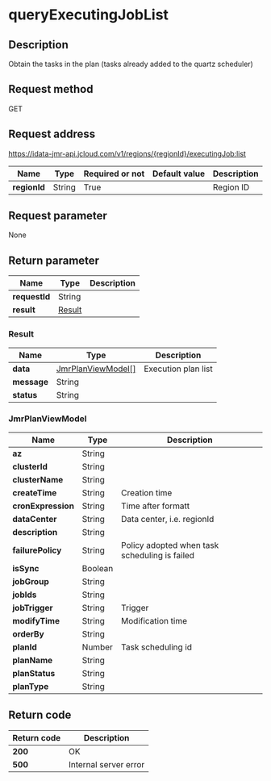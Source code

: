 # queryExecutingJobList


## Description
Obtain the tasks in the plan (tasks already added to the quartz scheduler)

## Request method
GET

## Request address
https://idata-jmr-api.jcloud.com/v1/regions/{regionId}/executingJob:list

|Name|Type|Required or not|Default value|Description|
|---|---|---|---|---|
|**regionId**|String|True||Region ID|

## Request parameter
None


## Return parameter
|Name|Type|Description|
|---|---|---|
|**requestId**|String||
|**result**|[Result](##Result)||


### <a name="Result">Result</a>
|Name|Type|Description|
|---|---|---|
|**data**|[JmrPlanViewModel[]](##JmrPlanViewModel)|Execution plan list|
|**message**|String||
|**status**|String||
### <a name="JmrPlanViewModel">JmrPlanViewModel</a>
|Name|Type|Description|
|---|---|---|
|**az**|String||
|**clusterId**|String||
|**clusterName**|String||
|**createTime**|String|Creation time|
|**cronExpression**|String|Time after formatt|
|**dataCenter**|String|Data center, i.e. regionId|
|**description**|String||
|**failurePolicy**|String|Policy adopted when task scheduling is failed|
|**isSync**|Boolean||
|**jobGroup**|String||
|**jobIds**|String||
|**jobTrigger**|String|Trigger|
|**modifyTime**|String|Modification time|
|**orderBy**|String||
|**planId**|Number|Task scheduling id|
|**planName**|String||
|**planStatus**|String||
|**planType**|String||

## Return code
|Return code|Description|
|---|---|
|**200**|OK|
|**500**|Internal server error|
